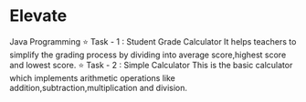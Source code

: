 # Elevate
Java Programming
⭐ Task - 1 : Student Grade Calculator
   It helps teachers to simplify the grading process by dividing into average score,highest score and lowest score.
⭐ Task - 2 : Simple Calculator
   This is the basic calculator which implements arithmetic operations like addition,subtraction,multiplication and division.
